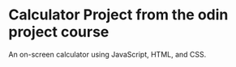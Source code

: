 # Calculator Project from the odin project course  

An on-screen calculator using JavaScript, HTML, and CSS.